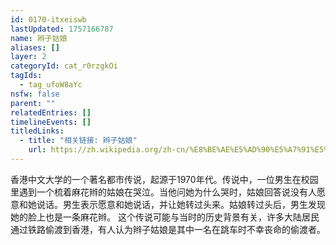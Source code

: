 ```yaml
---
id: 0170-itxeiswb
lastUpdated: 1757166787
name: 辫子姑娘
aliases: []
layer: 2
categoryId: cat_r0rzgkOi
tagIds:
  - tag_ufoW8aYc
nsfw: false
parent: ""
relatedEntries: []
timelineEvents: []
titledLinks:
  - title: "相关链接: 辫子姑娘"
    url: https://zh.wikipedia.org/zh-cn/%E8%BE%AE%E5%AD%90%E5%A7%91%E5%A8%98
---
```


香港中文大学的一个著名都市传说，起源于1970年代。传说中，一位男生在校园里遇到一个梳着麻花辫的姑娘在哭泣。当他问她为什么哭时，姑娘回答说没有人愿意和她说话。男生表示愿意和她说话，并让她转过头来。姑娘转过头后，男生发现她的脸上也是一条麻花辫。 这个传说可能与当时的历史背景有关，许多大陆居民通过铁路偷渡到香港，有人认为辫子姑娘是其中一名在跳车时不幸丧命的偷渡者。